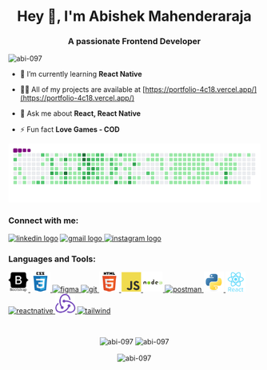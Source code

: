 <h1 align="center">Hey 👋, I'm Abishek Mahenderaraja</h1>
<h3 align="center">A passionate Frontend Developer</h3>
<p align="left"> <img src="https://komarev.com/ghpvc/?username=abi-097&label=Profile%20views&color=0e75b6&style=flat" alt="abi-097" /> </p>

- 🌱 I’m currently learning **React Native**

- 👨‍💻 All of my projects are available at [https://portfolio-4c18.vercel.app/](https://portfolio-4c18.vercel.app/)

- 💬 Ask me about **React, React Native**

- ⚡ Fun fact **Love Games - COD**

<p align="center">
<img src="https://raw.githubusercontent.com/CruzNadin/cruznadin/main/github-contribution-grid-snake.gif" alt="snake"> 
</p>

<h3 align="left">Connect with me:</h3>
<p align="left">
<!-- <a href="https://linkedin.com/in/abishek-mahenderaraja-188286169" target="blank"><img align="center" src="https://raw.githubusercontent.com/rahuldkjain/github-profile-readme-generator/master/src/images/icons/Social/linked-in-alt.svg" alt="abishek-mahenderaraja-188286169" height="30" width="40" /></a>
<a href="https://www.hackerrank.com/@abishekraja84" target="blank"><img align="center" src="https://raw.githubusercontent.com/rahuldkjain/github-profile-readme-generator/master/src/images/icons/Social/hackerrank.svg" alt="@abishekraja84" height="30" width="40" /></a>
<a href="https://instagram.com/abi__1203_" target="blank"><img align="center" src="https://raw.githubusercontent.com/rahuldkjain/github-profile-readme-generator/master/src/images/icons/Social/instagram.svg" alt="abi__1203_" height="30" width="40" /></a> -->

<a href="https://linkedin.com/in/abishek-mahenderaraja-188286169" target="blank"><img src="https://img.shields.io/static/v1?message=LinkedIn&logo=linkedin&label=&color=0077B5&logoColor=white&labelColor=&style=for-the-badge" height="35" alt="linkedin logo"  /></a>
<a href="mailto:example@example.com" target="blank"><img src="https://img.shields.io/static/v1?message=Gmail&logo=gmail&label=&color=D14836&logoColor=white&labelColor=&style=for-the-badge" height="35" alt="gmail logo"  />
<a href="https://instagram.com/abi__1203_" target="blank"><img src="https://img.shields.io/static/v1?message=Instagram&logo=instagram&label=&color=E4405F&logoColor=white&labelColor=&style=for-the-badge" height="35" alt="instagram logo"  /></a>
</p>

<h3 align="left">Languages and Tools:</h3>
  <p align="left"> <a href="https://getbootstrap.com" target="_blank" rel="noreferrer"> <img src="https://raw.githubusercontent.com/devicons/devicon/master/icons/bootstrap/bootstrap-plain-wordmark.svg" alt="bootstrap" width="40" height="40"/> </a> <a href="https://www.w3schools.com/css/" target="_blank" rel="noreferrer"> <img src="https://raw.githubusercontent.com/devicons/devicon/master/icons/css3/css3-original-wordmark.svg" alt="css3" width="40" height="40"/> </a> <a href="https://www.figma.com/" target="_blank" rel="noreferrer"> <img src="https://www.vectorlogo.zone/logos/figma/figma-icon.svg" alt="figma" width="40" height="40"/> </a> <a href="https://git-scm.com/" target="_blank" rel="noreferrer"> <img src="https://www.vectorlogo.zone/logos/git-scm/git-scm-icon.svg" alt="git" width="40" height="40"/> </a> <a href="https://www.w3.org/html/" target="_blank" rel="noreferrer"> <img src="https://raw.githubusercontent.com/devicons/devicon/master/icons/html5/html5-original-wordmark.svg" alt="html5" width="40" height="40"/> </a> <a href="https://developer.mozilla.org/en-US/docs/Web/JavaScript" target="_blank" rel="noreferrer"> <img src="https://raw.githubusercontent.com/devicons/devicon/master/icons/javascript/javascript-original.svg" alt="javascript" width="40" height="40"/> </a> <a href="https://nodejs.org" target="_blank" rel="noreferrer"> <img src="https://raw.githubusercontent.com/devicons/devicon/master/icons/nodejs/nodejs-original-wordmark.svg" alt="nodejs" width="40" height="40"/> </a> <a href="https://postman.com" target="_blank" rel="noreferrer"> <img src="https://www.vectorlogo.zone/logos/getpostman/getpostman-icon.svg" alt="postman" width="40" height="40"/> </a> <a href="https://www.python.org" target="_blank" rel="noreferrer"> <img src="https://raw.githubusercontent.com/devicons/devicon/master/icons/python/python-original.svg" alt="python" width="40" height="40"/> </a> <a href="https://reactjs.org/" target="_blank" rel="noreferrer"> <img src="https://raw.githubusercontent.com/devicons/devicon/master/icons/react/react-original-wordmark.svg" alt="react" width="40" height="40"/> </a> <a href="https://reactnative.dev/" target="_blank" rel="noreferrer"> <img src="https://reactnative.dev/img/header_logo.svg" alt="reactnative" width="40" height="40"/> </a> <a href="https://redux.js.org" target="_blank" rel="noreferrer"> <img src="https://raw.githubusercontent.com/devicons/devicon/master/icons/redux/redux-original.svg" alt="redux" width="40" height="40"/> </a> <a href="https://tailwindcss.com/" target="_blank" rel="noreferrer"> <img src="https://www.vectorlogo.zone/logos/tailwindcss/tailwindcss-icon.svg" alt="tailwind" width="40" height="40"/> </a> </p>    
<br/>
<p align="center">
  <img src="https://github-readme-stats.vercel.app/api?username=abi-097&show_icons=true&locale=en" alt="abi-097" width="400" height="auto"/>
  <img src="https://github-readme-streak-stats.herokuapp.com/?user=abi-097&" alt="abi-097"width="400" height="auto"/>
</p>
<p align="center"><img align="center" src="https://github-readme-stats.vercel.app/api/top-langs?username=abi-097&show_icons=true&locale=en&layout=compact" alt="abi-097"  /></p>
